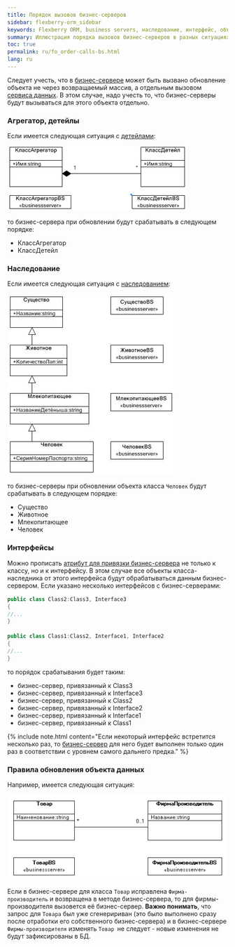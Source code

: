 ```yaml
---
title: Порядок вызовов бизнес-серверов
sidebar: flexberry-orm_sidebar
keywords: Flexberry ORM, business servers, наследование, интерфейс, объект данных, пример
summary: Иллюстрация порядка вызовов бизнес-серверов в разных ситуациях
toc: true
permalink: ru/fo_order-calls-bs.html
lang: ru
---
```


Следует учесть, что в [бизнес-сервере](fo_bs-wrapper.html) может быть вызвано обновление объекта не через возвращаемый массив, а отдельным вызовом [сервиса данных](fo_data-service.html). В этом случае, надо учесть то, что бизнес-серверы будут вызываться для этого объекта отдельно.

### Агрегатор, детейлы

Если имеется следующая ситуация c [детейлами](fo_detail-associations-properties.html):

![](/images/pages/products/flexberry-orm/business-servers/agregator-detail-at-bs.png)

то бизнес-сервера при обновлении будут срабатывать в следующем порядке:

* КлассАгрегатор
* КлассДетейл

### Наследование

Если имеется следующая ситуация с [наследованием](fo_inheritance.html):

![](/images/pages/products/flexberry-orm/business-servers/bs-hierarchy.JPG)

то бизнес-серверы при обновлении объекта класса `Человек` будут срабатывать в следующем порядке: 

* Существо
* Животное
* Млекопитающее
* Человек

### Интерфейсы

Можно прописать [атрибут для привязки бизнес-сервера](fo_bs-example.html) не только к классу, но и к интерфейсу. В этом случае все объекты класса-наследника от этого интерфейса будут обрабатываться данным бизнес-сервером. Если указано несколько интерфейсов с бизнес-серверами: 

```csharp
public class Class2:Class3, Interface3
{
//...
}

public class Class1:Class2, Interface1, Interface2
{
//...
}
```

то порядок срабатывания будет таким: 

* бизнес-сервер, привязанный к Class3
* бизнес-сервер, привязанный к Interface3
* бизнес-сервер, привязанный к Class2
* бизнес-сервер, привязанный к Interface2
* бизнес-сервер, привязанный к Interface1
* бизнес-сервер, привязанный к Class1

{% include note.html content="Если некоторый интерфейс встретится несколько раз, то [бизнес-сервер](fo_bs-wrapper.html) для него будет выполнен только один раз в соответствии с уровнем самого дальнего предка." %}

### Правила обновления объекта данных

Например, имеется следующая ситуация:

![](/images/pages/products/flexberry-orm/business-servers/bs-masters.png)

Если в бизнес-сервере для класса `Товар` исправлена `Фирма-производитель` и возвращена в методе бизнес-сервера, то для фирмы-производителя вызовется её бизнес-сервер. **Важно понимать**, что запрос для `Товара` был уже сгенеририван (это было выполнено сразу после отработки его собственного бизнес-сервера) и в бизнес-сервере `Фирмы-производителя` изменять `Товар `не следует - новые изменения не будут зафиксированы в БД.
